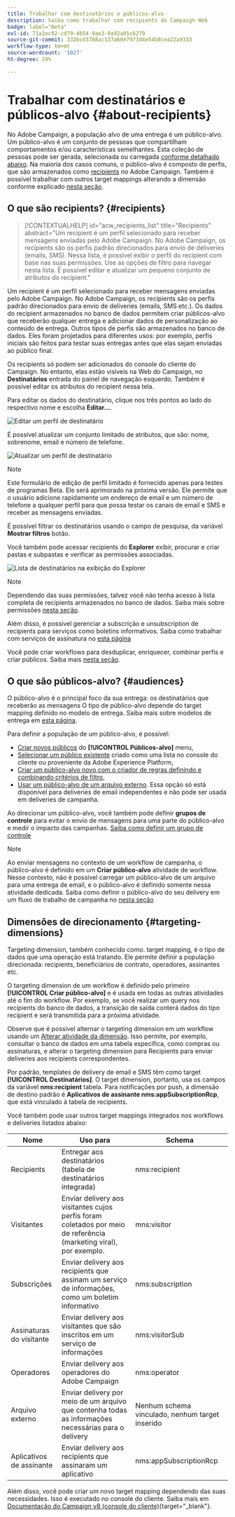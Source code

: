 ```yaml
---
title: Trabalhar com destinatários e públicos-alvo
description: Saiba como trabalhar com recipients do Campaign Web
badge: label="Beta"
exl-id: 71a1ec92-cd79-4654-9ae3-9a92a01c6279
source-git-commit: 332bcd3788ac137a60e7973d4e54b8cea22a9333
workflow-type: tm+mt
source-wordcount: '1027'
ht-degree: 24%

---
```


# Trabalhar com destinatários e públicos-alvo {#about-recipients}

No Adobe Campaign, a população alvo de uma entrega é um público-alvo. Um público-alvo é um conjunto de pessoas que compartilham comportamentos e/ou características semelhantes. Esta coleção de pessoas pode ser gerada, selecionada ou carregada [conforme detalhado abaixo](#audiences). Na maioria dos casos comuns, o público-alvo é composto de perfis, que são armazenados como [recipients](#recipients) no Adobe Campaign. Também é possível trabalhar com outros target mappings alterando a dimensão conforme explicado [nesta seção](#targeting-dimensions).

## O que são recipients? {#recipients}

>[!CONTEXTUALHELP]
>id="acw_recipients_list"
>title="Recipients"
>abstract="Um recipient é um perfil selecionado para receber mensagens enviadas pelo Adobe Campaign. No Adobe Campaign, os recipients são os perfis padrão direcionados para envio de deliveries (emails, SMS). Nessa lista, é possível exibir o perfil do recipient com base nas suas permissões. Use as opções de filtro para navegar nesta lista. É possível editar e atualizar um pequeno conjunto de atributos do recipient."

Um recipient é um perfil selecionado para receber mensagens enviadas pelo Adobe Campaign. No Adobe Campaign, os recipients são os perfis padrão direcionados para envio de deliveries (emails, SMS etc.). Os dados do recipient armazenados no banco de dados permitem criar públicos-alvo que receberão qualquer entrega e adicionar dados de personalização ao conteúdo de entrega. Outros tipos de perfis são armazenados no banco de dados. Eles foram projetados para diferentes usos: por exemplo, perfis iniciais são feitos para testar suas entregas antes que elas sejam enviadas ao público final.

Os recipients só podem ser adicionados do console do cliente do Campaign. No entanto, elas estão visíveis na Web do Campaign, no **Destinatários** entrada do painel de navegação esquerdo. Também é possível editar os atributos do recipient nessa tela.

Para editar os dados do destinatário, clique nos três pontos ao lado do respectivo nome e escolha **Editar...**.

![Editar um perfil de destinatário](assets/recipient-edit.png)

É possível atualizar um conjunto limitado de atributos, que são: nome, sobrenome, email e número de telefone.

![Atualizar um perfil de destinatário](assets/recipient-update.png)

>[!NOTE]
>
>Este formulário de edição de perfil limitado é fornecido apenas para testes de programas Beta. Ele será aprimorado na próxima versão. Ele permite que o usuário adicione rapidamente um endereço de email e um número de telefone a qualquer perfil para que possa testar os canais de email e SMS e receber as mensagens enviadas.

É possível filtrar os destinatários usando o campo de pesquisa, da variável **Mostrar filtros** botão.

Você também pode acessar recipients do **Explorer** exibir, procurar e criar pastas e subpastas e verificar as permissões associadas.

![Lista de destinatários na exibição do Explorer](assets/recipients-from-explorer.png)

>[!NOTE]
>
>Dependendo das suas permissões, talvez você não tenha acesso à lista completa de recipients armazenados no banco de dados. Saiba mais sobre permissões [nesta seção](../get-started/permissions.md).

Além disso, é possível gerenciar a subscrição e unsubscription de recipients para serviços como boletins informativos. Saiba como trabalhar com serviços de assinatura no [esta página](manage-services.md)

Você pode criar workflows para desduplicar, enriquecer, combinar perfis e criar públicos. Saiba mais [nesta seção](../workflows/gs-workflows.md).

## O que são públicos-alvo? {#audiences}

O público-alvo é o principal foco da sua entrega: os destinatários que receberão as mensagens O tipo de público-alvo depende do target mapping definido no modelo de entrega. Saiba mais sobre modelos de entrega em [esta página](../msg/delivery-template.md).

Para definir a população de um público-alvo, é possível:

* [Criar novos públicos](create-audience.md) do **[!UICONTROL Públicos-alvo]** menu,
* [Selecionar um público existente](add-audience.md) criado como uma lista no console do cliente ou proveniente da Adobe Experience Platform,
* [Criar um público-alvo novo com o criador de regras definindo e combinando critérios de filtro,](segment-builder.md)
* [Usar um público-alvo de um arquivo externo](file-audience.md). Essa opção só está disponível para deliveries de email independentes e não pode ser usada em deliveries de campanha.

Ao direcionar um público-alvo, você também pode definir **grupos de controle** para evitar o envio de mensagens para uma parte do público-alvo e medir o impacto das campanhas. [Saiba como definir um grupo de controle](control-group.md)

>[!NOTE]
>
>Ao enviar mensagens no contexto de um workflow de campanha, o público-alvo é definido em um **Criar público-alvo** atividade de workflow. Nesse contexto, não é possível carregar um público-alvo de um arquivo para uma entrega de email, e o público-alvo é definido somente nessa atividade dedicada. Saiba como definir o público-alvo do seu delivery em um fluxo de trabalho de campanha no [nesta seção](../workflows/activities/build-audience.md)

## Dimensões de direcionamento {#targeting-dimensions}

Targeting dimension, também conhecido como. target mapping, é o tipo de dados que uma operação está tratando. Ele permite definir a população direcionada: recipients, beneficiários de contrato, operadores, assinantes etc.

O targeting dimension de um workflow é definido pelo primeiro **[!UICONTROL Criar público-alvo]** e é usada em todas as outras atividades até o fim do workflow. Por exemplo, se você realizar um query nos recipients do banco de dados, a transição de saída conterá dados do tipo recipient e será transmitida para a próxima atividade.

Observe que é possível alternar o targeting dimension em um workflow usando um [Alterar atividade da dimensão](../workflows/activities/change-dimension.md). Isso permite, por exemplo, consultar o banco de dados em uma tabela específica, como compras ou assinaturas, e alterar o targeting dimension para Recipients para enviar deliveries aos recipients correspondentes.

Por padrão, templates de delivery de email e SMS têm como target **[!UICONTROL Destinatários]**. O target dimension, portanto, usa os campos da variável **nms:recipient** tabela. Para notificações por push, a dimensão de destino padrão é **Aplicativos de assinante nms:appSubscriptionRcp**, que está vinculado à tabela de recipients.

Você também pode usar outros target mappings integrados nos workflows e deliveries listados abaixo:

| Nome | Uso para | Schema |
|---|---|---|
| Recipients | Entregar aos destinatários (tabela de destinatários integrada) | nms:recipient |
| Visitantes | Enviar delivery aos visitantes cujos perfis foram coletados por meio de referência (marketing viral), por exemplo. | mns:visitor |
| Subscrições | Enviar delivery aos recipients que assinam um serviço de informações, como um boletim informativo | nms:subscription |
| Assinaturas do visitante | Enviar delivery aos visitantes que são inscritos em um serviço de informações | nms:visitorSub |
| Operadores | Enviar delivery aos operadores do Adobe Campaign | nms:operator |
| Arquivo externo | Enviar delivery por meio de um arquivo que contenha todas as informações necessárias para o delivery | Nenhum schema vinculado, nenhum target inserido |
| Aplicativos de assinante | Enviar delivery aos recipients que assinaram um aplicativo | nms:appSubscriptionRcp |

Além disso, você pode criar um novo target mapping dependendo das suas necessidades. Isso é executado no console do cliente. Saiba mais em [Documentação do Campaign v8 (console do cliente)](https://experienceleague.adobe.com/docs/campaign/campaign-v8/audience/add-profiles/target-mappings.html#new-mapping){target="_blank"}.

